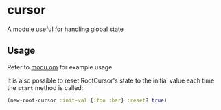 # cursor

A module useful for handling global state

## Usage

Refer to [modu.om](https://github.com/kibu-australia/modu/tree/master/modules/om) for example usage

It is also possible to reset RootCursor's state to the initial value each time the `start` method is called:

```clojure
(new-root-cursor :init-val {:foo :bar} :reset? true)
```
